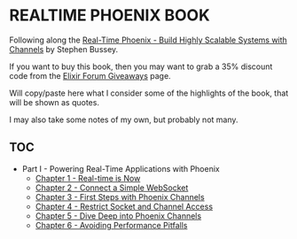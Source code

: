# REALTIME PHOENIX BOOK

Following along the [Real-Time Phoenix - Build Highly Scalable Systems with Channels](https://pragprog.com/titles/sbsockets/real-time-phoenix/) by Stephen Bussey.

If you want to buy this book, then you may want to grab a 35% discount code from the [Elixir Forum Giveaways](https://elixirforum.com/t/elixir-forum-update-2022-the-100-000-issue/45299) page.

Will copy/paste here what I consider some of the highlights of the book, that will be shown as quotes.

I may also take some notes of my own, but probably not many.

## TOC

* Part I - Powering Real-Time Applications with Phoenix
  + [Chapter 1 - Real-time is Now](/parts/1-powering-realtime-applications-with-phoenix/1-realtime-is-now/README.md)
  + [Chapter 2 - Connect a Simple WebSocket](/parts/1-powering-realtime-applications-with-phoenix/2-connect-a-simple-websocket/README.md)
  + [Chapter 3 - First Steps with Phoenix Channels](/parts/1-powering-realtime-applications-with-phoenix/3-first-steps-with-phoenix-channels/README.md)
  + [Chapter 4 - Restrict Socket and Channel Access](/parts/1-powering-realtime-applications-with-phoenix/4-restrict-socket-and-channel-access/README.md)
  + [Chapter 5 - Dive Deep into Phoenix Channels](/parts/1-powering-realtime-applications-with-phoenix/5-dive-deep-into-phoenix-channels/README.md)
  + [Chapter 6 - Avoiding Performance Pitfalls](/parts/1-powering-realtime-applications-with-phoenix/6-avoiding-performance-pitfalls/README.md)
